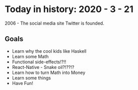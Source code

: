 Today in history: 2020 - 3 - 21
===============================

2006 - The social media site Twitter is founded.

Goals
-----

- Learn why the cool kids like Haskell
- Learn some Math
- Functional side-effects!?!!
- React-Native - Snake oil?!??!?
- Learn how to turn Math into Money
- Learn some things
- Have Fun!
